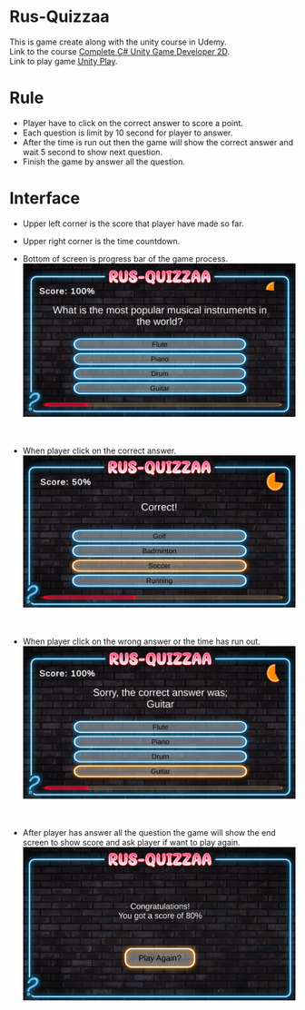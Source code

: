 # Rus-Quizzaa
This is game create along with the unity course in Udemy. <br>
Link to the course [Complete C# Unity Game Developer 2D](https://www.udemy.com/course/unitycourse/). <br>
Link to play game [Unity Play](https://play.unity.com/p/63de3fe8142ff3013584bbd5).

# Rule
* Player have to click on the correct answer to score a point.
* Each question is limit by 10 second for player to answer.
* After the time is run out then the game will show the correct answer and wait 5 second to show next question.
* Finish the game by answer all the question.

# Interface 
* Upper left corner is the score that player have made so far.
* Upper right corner is the time countdown.
* Bottom of screen is progress bar of the game process.
![](https://github.com/Rus1999/Rus-Quizzaa/blob/main/Capture/QuestionShow.png)
<br><br><br>

* When player click on the correct answer.
![](https://github.com/Rus1999/Rus-Quizzaa/blob/main/Capture/CorrectAnswer.png)
<br><br><br>

* When player click on the wrong answer or the time has run out.
![](https://github.com/Rus1999/Rus-Quizzaa/blob/main/Capture/IncorrectAnswer.png)
<br><br><br>

* After player has answer all the question the game will show the end screen to show score and ask player if want to play again.
![](https://github.com/Rus1999/Rus-Quizzaa/blob/main/Capture/EndScreen.png)
<br><br><br>
